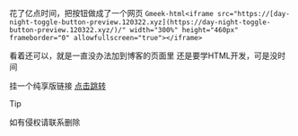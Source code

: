 花了亿点时间，把按钮做成了一个网页
`Gmeek-html<iframe src="https://[day-night-toggle-button-preview.120322.xyz](https://day-night-toggle-button-preview.120322.xyz/)/" width="300%" height="460px" frameborder="0" allowfullscreen="true"></iframe>`

看着还可以，就是一直没办法加到博客的页面里
还是要学HTML开发，可是没时间

挂一个纯享版链接
[点击跳转](https://day-night-toggle-button-preview.120322.xyz  "纯享版链接")

> [!TIP]
> 如有侵权请联系删除
